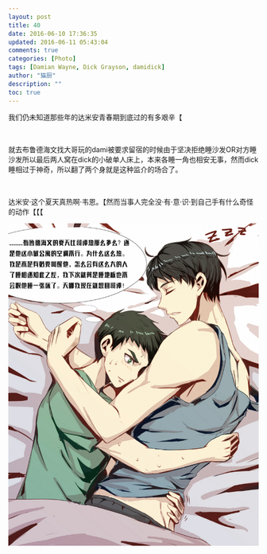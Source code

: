 ```yaml
---
layout: post
title: 40
date: 2016-06-10 17:36:35
updated: 2016-06-11 05:43:04
comments: true
categories: [Photo]
tags: [Damian Wayne, Dick Grayson, damidick]
author: "猫厨"
description: ""
toc: true
---
```


<p>我们仍未知道那些年的达米安青春期到底过的有多艰辛【</p> 
<p>&nbsp;<br /></p> 
<p>就去布鲁德海文找大哥玩的dami被要求留宿的时候由于坚决拒绝睡沙发OR对方睡沙发所以最后两人窝在dick的小破单人床上，本来各睡一角也相安无事，然而dick睡相过于神奇，所以翻了两个身就是这种监介的场合了。</p> 
<p>&nbsp;<br /></p> 
<p>达米安&middot;这个夏天真热啊&middot;韦恩。【然而当事人完全没&middot;有&middot;意&middot;识&middot;到自己手有什么奇怪的动作【【【</p>

![](https://raw.githubusercontent.com/alicewish/meowchain247/master/img_cVZNdzJtQk9JV2MrMXZCTlowMEdhajVnMjNsWHpDaFFYNFltaFNRR3NKOTJOSXVqZmRwWnpRPT0.jpg)